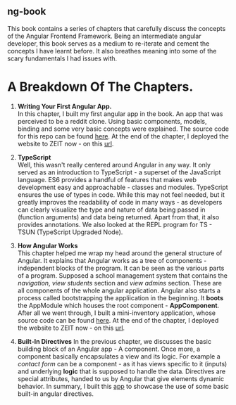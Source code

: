 ## ng-book

This book contains a series of chapters that carefully discuss the concepts of the Angular Frontend Framework. Being an intermediate angular developer, this book serves as a medium to re-iterate and cement the concepts I have learnt before. It also breathes meaning into some of the scary fundamentals I had issues with.

# A Breakdown Of The Chapters.

1. **Writing Your First Angular App.** <br>
    In this chapter, I built my first angular app in the book. An app that was perceived to be a reddit clone. Using basic components, models, binding and some very basic concepts were explained. The source code for this repo can be found <a href="https://github.com/OlaoreFouad/ng-book/tree/master/ng-reddit">here</a>. At the end of the chapter, I deployed the website to ZEIT now - on this <a href="https://ng-reddit.now.sh">url</a>.

2. **TypeScript**<br>
    Well, this wasn't really centered around Angular in any way. It only served as an introduction to TypeScript - a superset of the JavaScript language. ES6 provides a handful of features that makes web development easy and approachable - classes and modules. TypeScript ensures the use of types in code. While this may not feel needed, but it greatly improves the readability of code in many ways - as developers can clearly visualize the type and nature of data being passed in (function arguments) and data being returned. Apart from that, it also provides annotations. We also looked at the REPL program for TS - TSUN (TypeScript Upgraded Node).

3. **How Angular Works**<br>
    This chapter helped me wrap my head around the general structure of Angular. It explains that Angular works as a tree of components - independent blocks of the program. It can be seen as the various parts of a program. Supposed a school management system that contains the _navigation_, _view students_ section and _view admins_ section. These are all components of the whole angular application. Angular also starts a process called bootstrapping the appliication in the beginning. It **boots** the AppModule which houses the root component - **AppComponent**. After all we went through, I built a mini-inventory application, whose source code can be found <a href="https://github.com/OlaoreFouad/ng-book/tree/master/inventory-app">here</a>. At the end of the chapter, I deployed the website to ZEIT now - on this <a href="https://inventory-app-blond-two.now.sh/">url</a>.

4. **Built-In Directives**
    In the previous chapter, we discusses the basic building block of an Angular app - A component. Once more, a component basically encapsulates a view and its logic. For example a _contact form_ can be a component - as it has views specific to it (inputs) and underlying **logic** that is supposed to handle the data. Directives are special attributes, handed to us by Angular that give elements dynamic behavior. In summary, I built this <a href="https://built-in-directives-three.now.sh/">app</a> to showcase the use of some basic built-in angular directives.